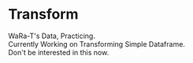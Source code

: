 # Transform
WaRa-T's Data, Practicing.  
Currently Working on Transforming Simple Dataframe.  
Don't be interested in this now.
